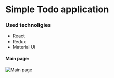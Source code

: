 # Simple Todo application

### Used technoligies
* React
* Redux
* Material Ui

#### Main page:
![Main page](https://github.com/AlexKorostelev/todos_react_typescript/src/images/about_page.jpg "Главная страница")

